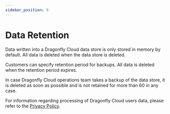 ```yaml
---
sidebar_position: 9
---
```


# Data Retention

Data written into a Dragonfly Cloud data store is only stored in memory by default.
All data is deleted when the data store is deleted.

Customers can specify retention period for backups.
All data is deleted when the retention period expires.

In case Dragonfly Cloud operations team takes a backup of the data store, it is deleted as soon as possible and is not retained for more than 60 in any case.

For information regarding processing of Dragonfly Cloud users data, please refer to the [Privacy Policy](https://www.dragonflydb.io/privacy).
